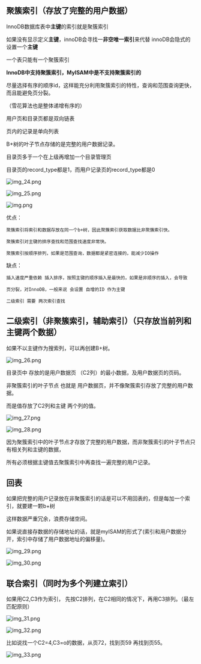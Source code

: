 聚簇索引（存放了完整的用户数据）
---

InnoDB数据库表中**主键**的索引就是聚簇索引

如果没有显示定义**主键**，innoDB会寻找一**非空唯一索引**来代替 innoDB会隐式的设置一个**主键**

一个表只能有一个聚簇索引

**InnoDB中支持聚簇索引，MyISAM中是不支持聚簇索引的**

尽量选择有序的顺序id，这样能充分利用聚簇索引的特性，查询和范围查询更快，而且能避免页分裂。

（雪花算法也是整体递增有序的）

用户页和目录页都是双向链表

页内的记录是单向列表

B+树的叶子节点存储的是完整的用户数据记录。

目录页多于一个在上级再增加一个目录管理页

目录页的record_type都是1，而用户记录页的record_type都是0

![img_24.png](img_24.png)

![img_25.png](img_25.png)

![img.png](img.png)

优点：

    聚簇索引将索引和数据存放在同一个b+树，因此聚簇索引获取数据比非聚簇索引快。
    
    聚簇索引对主键的排序查找和范围查找速度非常快。

    聚簇索引按顺序排列，如果是范围查询，数据都是紧密连接的，能减少IO操作

缺点：

    插入速度严重依赖 插入排序，按照主键的顺序插入是最快的，如果是非顺序的插入，会导致

    页分裂，对InnoDB，一般来说 会设置 自增的ID 作为主键

    二级索引 需要 两次索引查找

二级索引（非聚簇索引，辅助索引）（只存放当前列和主键两个数据）
---
如果不以主键作为搜索列，可以再创建B+树。

![img_26.png](img_26.png)

目录页中 存放的是用户数据页 （C2列）的最小数据，及用户数据页的页码。

非聚簇索引的叶子节点 也就是 用户数据页，并不像聚簇索引存放了完整的用户数据。

而是值存放了C2列和主键 两个列的值。

![img_27.png](img_27.png)

![img_28.png](img_28.png)

因为聚簇索引中的叶子节点才存放了完整的用户数据，而非聚簇索引的叶子节点只有相关列和主键的数据，

所有必须根据主键值去聚簇索引中再查找一遍完整的用户记录。

回表
---
如果把完整的用户记录放在非聚簇索引的话是可以不用回表的，但是每加一个索引，就要建一颗b+树

这样数据严重冗余，浪费存储空间。

如果说直接存数据的存储地址的话，就是myISAM的形式了(索引和用户数据分开，索引中存储了用户数据地址的偏移量)。

![img_29.png](img_29.png)

![img_30.png](img_30.png)

联合索引（同时为多个列建立索引）
---

如果用C2,C3作为索引， 先按C2排列，在C2相同的情况下，再用C3排列。（最左匹配原则）

![img_31.png](img_31.png)

![img_32.png](img_32.png)

比如说找一个C2=4,C3=o的数据，从页72，找到页59 再找到页55。

![img_33.png](img_33.png)





